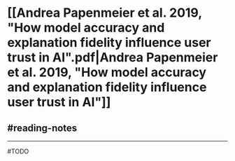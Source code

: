 # [[Andrea Papenmeier et al. 2019, "How model accuracy and explanation fidelity influence user trust in AI".pdf|Andrea Papenmeier et al. 2019, "How model accuracy and explanation fidelity influence user trust in AI"]]
## #reading-notes 
___
#TODO